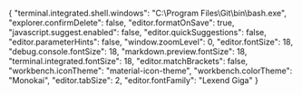 {
"terminal.integrated.shell.windows": "C:\\Program Files\\Git\\bin\\bash.exe",
"explorer.confirmDelete": false,
"editor.formatOnSave": true,
"javascript.suggest.enabled": false,
"editor.quickSuggestions": false,
"editor.parameterHints": false,
"window.zoomLevel": 0,
"editor.fontSize": 18,
"debug.console.fontSize": 18,
"markdown.preview.fontSize": 18,
"terminal.integrated.fontSize": 18,
"editor.matchBrackets": false,
"workbench.iconTheme": "material-icon-theme",
"workbench.colorTheme": "Monokai",
"editor.tabSize": 2,
"editor.fontFamily": "Lexend Giga"
}
